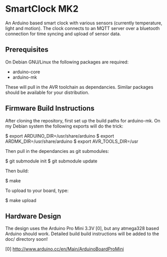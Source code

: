 
# SmartClock MK2

An Arduino based smart clock with various sensors
(currently temperature, light and motion). The clock
connects to an MQTT server over a bluetooth connection
for time syncing and upload of sensor data.

## Prerequisites

On Debian GNU/Linux the following packages are required:

 * arduino-core
 * arduino-mk

These will pull in the AVR toolchain as dependancies.
Similar packages should be available for your distribution.

## Firmware Build Instructions

After cloning the repository, first set up the build paths
for arduino-mk. On my Debian system the following exports
will do the trick:

   $ export ARDUINO_DIR=/usr/share/arduino
   $ export ARDMK_DIR=/usr/share/arduino
   $ export AVR_TOOLS_DIR=/usr

Then pull in the dependancies as git submodules:

   $ git submodule init
   $ git submodule update

Then build:

   $ make

To upload to your board, type:

   $ make upload

## Hardware Design

The design uses the Arduino Pro Mini 3.3V [0], but any 
atmega328 based Arduino should work. Detailed build
build instructions will be added to the doc/ directory
soon!

[0] http://www.arduino.cc/en/Main/ArduinoBoardProMini

